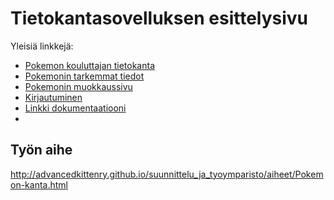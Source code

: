 # Tietokantasovelluksen esittelysivu

Yleisiä linkkejä:

* [Pokemon kouluttajan tietokanta](terosoik.users.cs.helsinki.fi/tsoha/pokemons)
* [Pokemonin tarkemmat tiedot](terosoik.users.cs.helsinki.fi/tsoha/pokemons/1)
* [Pokemonin muokkaussivu](terosoik.users.cs.helsinki.fi/tsoha/pokemons/2)
* [Kirjautuminen](terosoik.users.cs.helsinki.fi/tsoha/login)
* [Linkki dokumentaatiooni](doc/dokumentaatio.pdf)
* 

## Työn aihe

http://advancedkittenry.github.io/suunnittelu_ja_tyoymparisto/aiheet/Pokemon-kanta.html
